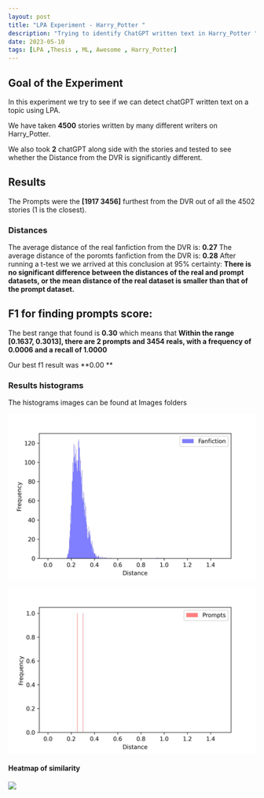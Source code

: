 ```yaml
---
layout: post
title: "LPA Experiment - Harry_Potter "
description: "Trying to identify ChatGPT written text in Harry_Potter "
date: 2023-05-10
tags: [LPA ,Thesis , ML, Awesome , Harry_Potter]
---
```

<!--more-->

## Goal of the Experiment
In this experiment we try to see if we can detect chatGPT written text on a topic using LPA.

We have taken **4500** stories written by many different writers on Harry_Potter.
    
We also took **2** 
chatGPT along side with the stories and tested to see whether the Distance from the DVR is significantly different.

## Results

The Prompts were the **[1917 3456]**  furthest from the DVR out of all the 4502 stories (1 is the closest).

### Distances
The average distance of the real fanfiction from the DVR is: **0.27**
The average distance of the poromts fanfiction from the DVR is: **0.28**
After running a t-test we we arrived at this conclusion at 95% certainty:
**There is no significant difference between the distances of the real and prompt datasets, or the mean distance of the real dataset is smaller than that of the prompt dataset.**

## F1 for finding prompts score:

The best range that found is **0.30** which means that **Within the range [0.1637, 0.3013], there are 2 prompts and 3454 reals, with a frequency of 0.0006 and a recall of 1.0000**

Our best f1 result was **0.00 **

### Results histograms

The histograms images can be found at Images folders

![](images/images-09052023/Harry_Potter-fanfiction_histogram.jpg)

![](images/images-09052023/Harry_Potter-prompts_histogram.jpg)



#### Heatmap of similarity 
![](images/images-09052023/Harry_Potter-heatmap.jpg")

